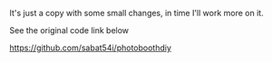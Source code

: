 It's just a copy with some small changes,  in time I'll work more on it.

See the original code link below

https://github.com/sabat54i/photoboothdiy
